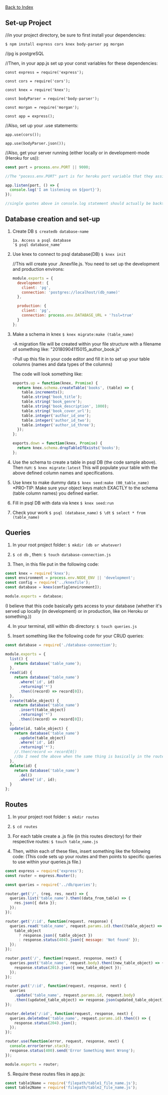 [Back to Index](../README.md)

## Set-up Project

//in your project directory, be sure to first install your dependencies:

`$ npm install express cors knex body-parser pg morgan`

//pg is postgreSQL

//Then, in your app.js set up your const variables for these dependencies:

`const express = require('express');`

`const cors = require('cors');`

`const knex = require('knex');`

`const bodyParser = require('body-parser');`

`const morgan = require('morgan');`

`const app = express();`

//Also, set up your .use statements:

`app.use(cors());`

`app.use(bodyParser.json());`

//Also, get your server running (either locally or in development-mode (Heroku for us)):

```javascript
const port = process.env.PORT || 9000;

//The "pocess.env.PORT" part is for heroku port variable that they assign

app.listen(port, () => {
  console.log('I am listening on ${port}');
});

//single quotes above in console.log statement should actually be backticks in the code
```

## Database creation and set-up

1.  Create DB
    `$ createdb database-name`

        1a. Access a psql database
        `$ psql database_name`

2.  Use knex to connect to psql database(DB)
    `$ knex init`

    //This will create your ./knexfile.js. You need to set up the development and production environs:

    ```javascript
    module.exports = {
      development: {
        client: 'pg',
        connection: 'postgres://localhost/(db_name)'
      },

      production: {
        client: 'pg',
        connection: process.env.DATABASE_URL + '?ssl=true'
      }
    };
    ```

3.  Make a schema in knex
    `$ knex migrate:make (table_name)`

    -A migration file will be created within your file structure with a filename of something like: "20180904115015_author_book.js"

    -Pull up this file in your code editor and fill it in to set up your table columns (names and data types of the columns)

    The code will look something like:

    ```javascript
    exports.up = function(knex, Promise) {
      return knex.schema.createTable('books', (table) => {
        table.increments();
        table.string('book_title');
        table.string('book_genre');
        table.string('book_description', 1000);
        table.string('book_cover_url');
        table.integer('author_id_one');
        table.integer('author_id_two');
        table.integer('author_id_three');
      });
    };

    exports.down = function(knex, Promise) {
      return knex.schema.dropTableIfExists('books');
    };
    ```

4.  Use the schema to create a table in psql DB (the code sample above). Then run:
    `$ knex migrate:latest` This will populate your table with the above defined column names and specifications.

5.  Use knex to make dummy data
    `$ knex seed:make (00_table_name)`
    \*PRO-TIP: Make sure your object keys match EXACTLY to the schema (table column names) you defined earlier.

6.  Fill in psql DB with data via knex
    `$ knex seed:run`

7.  Check your work
    `$ psql (database_name)`
    `$ \dt`
    `$ select * from (table_name)`

## Queries

1. In your root project folder:
   `$ mkdir (db or whatever)`

2. `$ cd db` , then: `$ touch database-connection.js`
3. Then, in this file put in the following code:

```javascript
const knex = require('knex');
const environment = process.env.NODE_ENV || 'development';
const config = require('../knexfile');
const database = knex(config[environment]);

module.exports = database;
```

(I believe that this code basically gets access to your database (whether it's served up locally (in development) or in production, like on Heroku or something.))

4. In your terminal, still within db directory:
   `$ touch queries.js`

5. Insert something like the following code for your CRUD queries:

```javascript
const database = require('./database-connection');

module.exports = {
  list() {
    return database('table_name');
  },
  read(id) {
    return database('table_name')
      .where('id', id)
      .returning('*')
      .then((record) => record[0]);
  },
  create(table_object) {
    return database('table_name')
      .insert(table_object)
      .returning('*')
      .then((record) => record[0]);
  },
  update(id, table_object) {
    return database('table_name')
      .update(table_object)
      .where('id', id)
      .returning('*');
    //.then(record => record[0])
    //Do I need the above when the same thing is basically in the router.put?
  },
  delete(id) {
    return database('table_name')
      .del()
      .where('id', id);
  }
};
```

## Routes

1. In your project root folder:
   `$ mkdir routes`

2. `$ cd routes`

3. For each table create a .js file (in this routes directory) for their respective routes:
   `$ touch table_name.js`

4. Then, within each of these files, insert something like the following code: (This code sets up your routes and then points to specific queries to use within your queries.js file.)

```javascript
const express = require('express');
const router = express.Router();

const queries = require('../db/queries');

router.get('/', (req, res, next) => {
  queries.list('table_name').then((data_from_table) => {
    res.json({ data });
  });
});

router.get('/:id', function(request, response) {
  queries.read('table_name', request.params.id).then((table_object) => {
    table_object
      ? response.json({ table_object })
      : response.status(404).json({ message: 'Not found' });
  });
});

router.post('/', function(request, response, next) {
  queries.post('table_name', request.body).then((new_table_object) => {
    response.status(201).json({ new_table_object });
  });
});

router.put('/:id', function(request, response, next) {
  queries
    .update('table_name', request.params.id, request.body)
    .then((updated_table_object) => response.json(updated_table_object));
});

router.delete('/:id', function(request, response, next) {
  queries.deleteOne('table_name', request.params.id).then(() => {
    response.status(204).json();
  });
});

router.use(function(error, request, response, next) {
  console.error(error.stack);
  response.status(400).send('Error Something Went Wrong');
});

module.exports = router;
```

5.  Require these routes files in app.js:

```javascript
const table1Name = require('filepath/table1_file_name.js');
const table2Name = require('filepath/table2_file_name.js');
```
